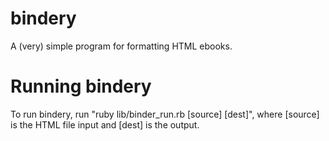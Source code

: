 # bindery
A (very) simple program for formatting HTML ebooks.
# Running bindery
To run bindery, run "ruby lib/binder_run.rb [source] [dest]", where [source] is the HTML file input and [dest] is the output.
